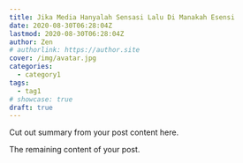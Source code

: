 ```yaml
---
title: Jika Media Hanyalah Sensasi Lalu Di Manakah Esensi
date: 2020-08-30T06:28:04Z
lastmod: 2020-08-30T06:28:04Z
author: Zen
# authorlink: https://author.site
cover: /img/avatar.jpg
categories:
  - category1
tags:
  - tag1
# showcase: true
draft: true
---
```


Cut out summary from your post content here.

<!--more-->

The remaining content of your post.
